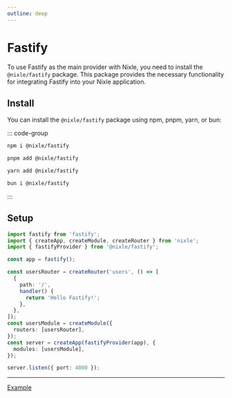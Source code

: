 ```yaml
---
outline: deep
---
```


# Fastify

To use Fastify as the main provider with Nixle, you need to install the `@nixle/fastify` package. This package provides the necessary functionality for integrating Fastify into your Nixle application.

## Install

You can install the `@nixle/fastify` package using npm, pnpm, yarn, or bun:

::: code-group

```sh [npm]
npm i @nixle/fastify
```

```sh [pnpm]
pnpm add @nixle/fastify
```

```sh [yarn]
yarn add @nixle/fastify
```

```sh [bun]
bun i @nixle/fastify
```

:::

## Setup

```ts
import fastify from 'fastify';
import { createApp, createModule, createRouter } from 'nixle';
import { fastifyProvider } from '@nixle/fastify';

const app = fastify();

const usersRouter = createRouter('users', () => [
  {
    path: '/',
    handler() {
      return 'Hello Fastify!';
    },
  },
]);
const usersModule = createModule({
  routers: [usersRouter],
});
const server = createApp(fastifyProvider(app), {
  modules: [usersModule],
});

server.listen({ port: 4000 });
```

---

[Example](https://github.com/letstri/nixle/blob/main/examples/fastify/index.mjs)
